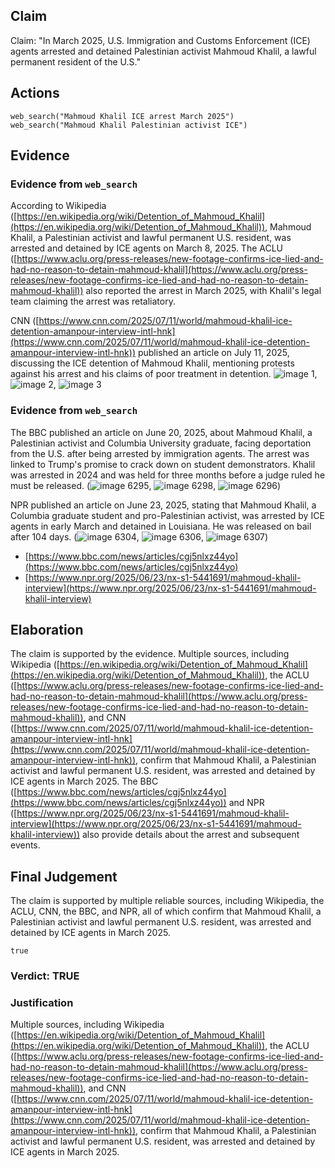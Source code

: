 ## Claim
Claim: "In March 2025, U.S. Immigration and Customs Enforcement (ICE) agents arrested and detained Palestinian activist Mahmoud Khalil, a lawful permanent resident of the U.S."

## Actions
```
web_search("Mahmoud Khalil ICE arrest March 2025")
web_search("Mahmoud Khalil Palestinian activist ICE")
```

## Evidence
### Evidence from `web_search`
According to Wikipedia ([https://en.wikipedia.org/wiki/Detention_of_Mahmoud_Khalil](https://en.wikipedia.org/wiki/Detention_of_Mahmoud_Khalil)), Mahmoud Khalil, a Palestinian activist and lawful permanent U.S. resident, was arrested and detained by ICE agents on March 8, 2025. The ACLU ([https://www.aclu.org/press-releases/new-footage-confirms-ice-lied-and-had-no-reason-to-detain-mahmoud-khalil](https://www.aclu.org/press-releases/new-footage-confirms-ice-lied-and-had-no-reason-to-detain-mahmoud-khalil)) also reported the arrest in March 2025, with Khalil's legal team claiming the arrest was retaliatory.

CNN ([https://www.cnn.com/2025/07/11/world/mahmoud-khalil-ice-detention-amanpour-interview-intl-hnk](https://www.cnn.com/2025/07/11/world/mahmoud-khalil-ice-detention-amanpour-interview-intl-hnk)) published an article on July 11, 2025, discussing the ICE detention of Mahmoud Khalil, mentioning protests against his arrest and his claims of poor treatment in detention. ![image 1](media/0.jpg), ![image 2](media/1.jpg), ![image 3](media/2.jpg)


### Evidence from `web_search`
The BBC published an article on June 20, 2025, about Mahmoud Khalil, a Palestinian activist and Columbia University graduate, facing deportation from the U.S. after being arrested by immigration agents. The arrest was linked to Trump's promise to crack down on student demonstrators. Khalil was arrested in 2024 and was held for three months before a judge ruled he must be released. (![image 6295](media/2025-08-29_19-47-1756496866-541256.jpg), ![image 6298](media/2025-08-29_19-47-1756496867-410364.jpg), ![image 6296](media/2025-08-29_19-47-1756496866-682686.jpg))

NPR published an article on June 23, 2025, stating that Mahmoud Khalil, a Columbia graduate student and pro-Palestinian activist, was arrested by ICE agents in early March and detained in Louisiana. He was released on bail after 104 days. (![image 6304](media/2025-08-29_19-47-1756496873-841061.jpg), ![image 6306](media/2025-08-29_19-47-1756496875-408296.jpg), ![image 6307](media/2025-08-29_19-47-1756496879-706674.jpg))

*   [https://www.bbc.com/news/articles/cgj5nlxz44yo](https://www.bbc.com/news/articles/cgj5nlxz44yo)
*   [https://www.npr.org/2025/06/23/nx-s1-5441691/mahmoud-khalil-interview](https://www.npr.org/2025/06/23/nx-s1-5441691/mahmoud-khalil-interview)


## Elaboration
The claim is supported by the evidence. Multiple sources, including Wikipedia ([https://en.wikipedia.org/wiki/Detention_of_Mahmoud_Khalil](https://en.wikipedia.org/wiki/Detention_of_Mahmoud_Khalil)), the ACLU ([https://www.aclu.org/press-releases/new-footage-confirms-ice-lied-and-had-no-reason-to-detain-mahmoud-khalil](https://www.aclu.org/press-releases/new-footage-confirms-ice-lied-and-had-no-reason-to-detain-mahmoud-khalil)), and CNN ([https://www.cnn.com/2025/07/11/world/mahmoud-khalil-ice-detention-amanpour-interview-intl-hnk](https://www.cnn.com/2025/07/11/world/mahmoud-khalil-ice-detention-amanpour-interview-intl-hnk)), confirm that Mahmoud Khalil, a Palestinian activist and lawful permanent U.S. resident, was arrested and detained by ICE agents in March 2025. The BBC ([https://www.bbc.com/news/articles/cgj5nlxz44yo](https://www.bbc.com/news/articles/cgj5nlxz44yo)) and NPR ([https://www.npr.org/2025/06/23/nx-s1-5441691/mahmoud-khalil-interview](https://www.npr.org/2025/06/23/nx-s1-5441691/mahmoud-khalil-interview)) also provide details about the arrest and subsequent events.


## Final Judgement
The claim is supported by multiple reliable sources, including Wikipedia, the ACLU, CNN, the BBC, and NPR, all of which confirm that Mahmoud Khalil, a Palestinian activist and lawful permanent U.S. resident, was arrested and detained by ICE agents in March 2025.

`true`

### Verdict: TRUE

### Justification
Multiple sources, including Wikipedia ([https://en.wikipedia.org/wiki/Detention_of_Mahmoud_Khalil](https://en.wikipedia.org/wiki/Detention_of_Mahmoud_Khalil)), the ACLU ([https://www.aclu.org/press-releases/new-footage-confirms-ice-lied-and-had-no-reason-to-detain-mahmoud-khalil](https://www.aclu.org/press-releases/new-footage-confirms-ice-lied-and-had-no-reason-to-detain-mahmoud-khalil)), and CNN ([https://www.cnn.com/2025/07/11/world/mahmoud-khalil-ice-detention-amanpour-interview-intl-hnk](https://www.cnn.com/2025/07/11/world/mahmoud-khalil-ice-detention-amanpour-interview-intl-hnk)), confirm that Mahmoud Khalil, a Palestinian activist and lawful permanent U.S. resident, was arrested and detained by ICE agents in March 2025.
